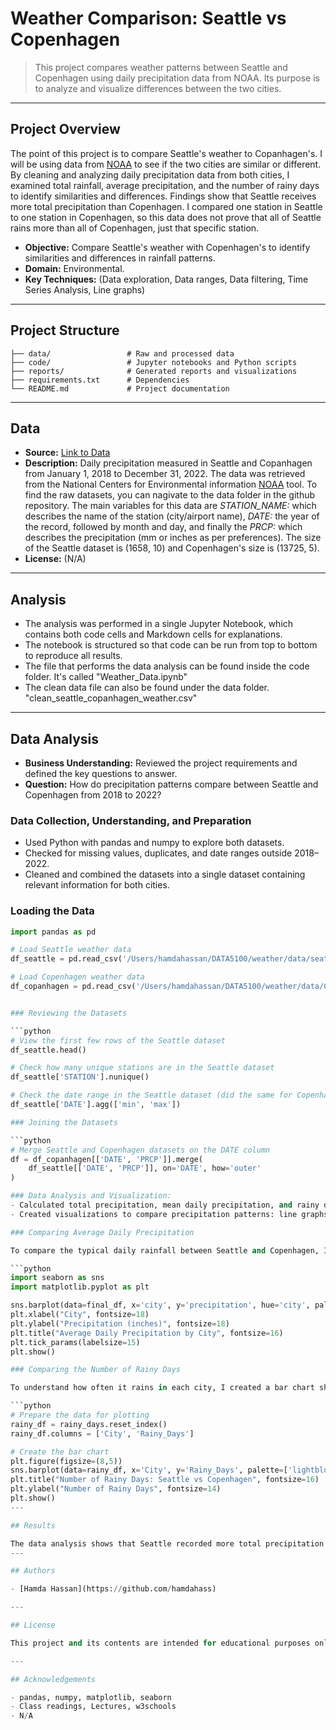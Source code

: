 # Weather Comparison: Seattle vs Copenhagen

> This project compares weather patterns between Seattle and Copenhagen using daily precipitation data from NOAA. Its purpose is to analyze and visualize differences between the two cities.

---

## Project Overview

The point of this project is to compare Seattle's weather to Copanhagen's. I will be using data from
[NOAA](https://www.ncei.noaa.gov/cdo-web/search?datasetid=GHCND) to see if the two cities are similar or different. By cleaning and analyzing daily precipitation data from both cities, I examined total rainfall, average precipitation, and the number of rainy days to identify similarities and differences. Findings show that Seattle receives more total precipitation than Copenhagen. I compared one station in Seattle to one station in Copenhagen, so this data does not prove that all of Seattle rains more than all of Copenhagen, just that specific station.

- **Objective:** Compare Seattle's weather with Copenhagen's to identify similarities and differences in rainfall patterns.
- **Domain:** Environmental.
- **Key Techniques:** (Data exploration, Data ranges, Data filtering, Time Series Analysis, Line graphs)

---

## Project Structure

```
├── data/                 # Raw and processed data
├── code/                 # Jupyter notebooks and Python scripts
├── reports/              # Generated reports and visualizations
├── requirements.txt      # Dependencies
└── README.md             # Project documentation
```

---

## Data

- **Source:** [Link to Data]('DATA5100/weather/data')
- **Description:** Daily precipitation measured in Seattle and Copanhagen from January 1, 2018 to December 31, 2022. The data was retrieved from the National Centers for Environmental information [NOAA](https://www.ncei.noaa.gov/cdo-web/search?datasetid=GHCND) tool. To find the raw datasets, you can nagivate to the data folder in the github repository. The main variables for this data are *STATION_NAME:* which describes the name of the station (city/airport name), *DATE:* the year of the record, followed by month and day, and finally the *PRCP:* which describes the precipitation (mm or inches as per preferences). The size of the Seattle dataset is (1658, 10) and Copenhagen's size is (13725, 5).
- **License:** (N/A)

---

## Analysis

- The analysis was performed in a single Jupyter Notebook, which contains both code cells and Markdown cells for explanations.
- The notebook is structured so that code can be run from top to bottom to reproduce all results.
- The file that performs the data analysis can be found inside the code folder. It's called "Weather_Data.ipynb"
- The clean data file can also be found under the data folder. "clean_seattle_copanhagen_weather.csv"

---

## Data Analysis

- **Business Understanding:** Reviewed the project requirements and defined the key questions to answer.
- **Question:** How do precipitation patterns compare between Seattle and Copenhagen from 2018 to 2022?

### Data Collection, Understanding, and Preparation
- Used Python with pandas and numpy to explore both datasets.
- Checked for missing values, duplicates, and date ranges outside 2018–2022.
- Cleaned and combined the datasets into a single dataset containing relevant information for both cities.

### Loading the Data
```python
import pandas as pd

# Load Seattle weather data
df_seattle = pd.read_csv('/Users/hamdahassan/DATA5100/weather/data/seattle_rain.csv')

# Load Copenhagen weather data
df_copanhagen = pd.read_csv('/Users/hamdahassan/DATA5100/weather/data/Copanhagen_rain.csv')


### Reviewing the Datasets

```python
# View the first few rows of the Seattle dataset
df_seattle.head()

# Check how many unique stations are in the Seattle dataset
df_seattle['STATION'].nunique()

# Check the date range in the Seattle dataset (did the same for Copenhagen as well)
df_seattle['DATE'].agg(['min', 'max'])

### Joining the Datasets

```python
# Merge Seattle and Copenhagen datasets on the DATE column
df = df_copanhagen[['DATE', 'PRCP']].merge(
    df_seattle[['DATE', 'PRCP']], on='DATE', how='outer'
)

### Data Analysis and Visualization:
- Calculated total precipitation, mean daily precipitation, and rainy days for each city.
- Created visualizations to compare precipitation patterns: line graphs for daily trends, bar charts for total precipitation and rainy days.

### Comparing Average Daily Precipitation

To compare the typical daily rainfall between Seattle and Copenhagen, I created a bar chart showing the average precipitation for each city. This visualization makes it easy to see which city generally receives more rain per day.

```python
import seaborn as sns
import matplotlib.pyplot as plt

sns.barplot(data=final_df, x='city', y='precipitation', hue='city', palette=['skyblue', 'lightgreen'])
plt.xlabel("City", fontsize=18)
plt.ylabel("Precipitation (inches)", fontsize=18)
plt.title("Average Daily Precipitation by City", fontsize=16)
plt.tick_params(labelsize=15)
plt.show()

### Comparing the Number of Rainy Days

To understand how often it rains in each city, I created a bar chart showing the total number of rainy days for Seattle and Copenhagen. This helps highlight the frequency of rainfall.

```python
# Prepare the data for plotting
rainy_df = rainy_days.reset_index()
rainy_df.columns = ['City', 'Rainy_Days']

# Create the bar chart
plt.figure(figsize=(8,5))
sns.barplot(data=rainy_df, x='City', y='Rainy_Days', palette=['lightblue','lightgreen'])
plt.title("Number of Rainy Days: Seattle vs Copenhagen", fontsize=16)
plt.ylabel("Number of Rainy Days", fontsize=14)
plt.show()
---

## Results

The data analysis shows that Seattle recorded more total precipitation than Copenhagen (196.17 inches vs. 115.66 inches). Seattle also had more rainy days (1,018 vs. 777) during the period examined. This does not mean that all of Seattle receives more rain than all of Copenhagen—only that the specific Seattle station measured more rainfall than the Copenhagen station included in our analysis.
---

## Authors

- [Hamda Hassan](https://github.com/hamdahass)

---

## License

This project and its contents are intended for educational purposes only

---

## Acknowledgements

- pandas, numpy, matplotlib, seaborn
- Class readings, Lectures, w3schools
- N/A
